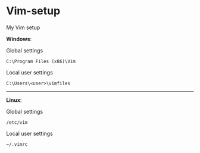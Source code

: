 # Vim-setup
My Vim setup

**Windows**:

Global settings 

```C:\Program Files (x86)\Vim``` 

Local user settings 

```C:\Users\<user>\vimfiles``` 

--------------------------------------------------------------------------------

**Linux**:

Global settings 

```/etc/vim ```

Local user settings 


```~/.vimrc ```
